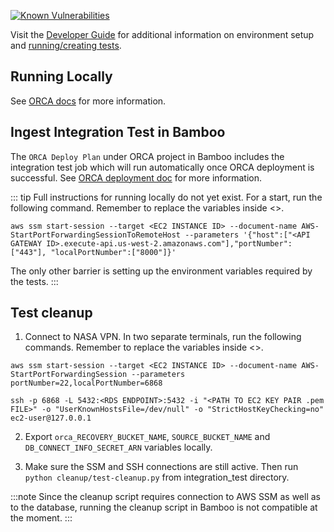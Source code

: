 [![Known Vulnerabilities](https://snyk.io/test/github/nasa/cumulus-orca/badge.svg?targetFile=tasks/shared_libraries/requirements-test.txt)](https://snyk.io/test/github/nasa/cumulus-orca?targetFile=tasks/shared_libraries/requirements-test.txt)

Visit the [Developer Guide](https://nasa.github.io/cumulus-orca/docs/developer/development-guide/code/contrib-code-intro)
for additional information on environment setup and [running/creating tests](https://nasa.github.io/cumulus-orca/docs/developer/development-guide/code/integration-tests).

## Running Locally
See [ORCA docs](https://nasa.github.io/cumulus-orca/docs/developer/development-guide/code/integration-tests) for more information.

## Ingest Integration Test in Bamboo
The `ORCA Deploy Plan` under ORCA project in Bamboo includes the integration test job which will run automatically once ORCA deployment is successful. See [ORCA deployment doc](https://github.com/nasa/cumulus-orca/blob/master/website/docs/developer/development-guide/code/versioning-releases.md#deploying-orca-buckets-rds-cluster-and-cumulus-orca-modules-via-bamboo) for more information.

::: tip
Full instructions for running locally do not yet exist. For a start, run the following command. Remember to replace the variables inside <>.
```
aws ssm start-session --target <EC2 INSTANCE ID> --document-name AWS-StartPortForwardingSessionToRemoteHost --parameters '{"host":["<API GATEWAY ID>.execute-api.us-west-2.amazonaws.com"],"portNumber":["443"], "localPortNumber":["8000"]}'
```
The only other barrier is setting up the environment variables required by the tests.
:::

## Test cleanup

1. Connect to NASA VPN. In two separate terminals, run the following commands. Remember to replace the variables inside <>.
```
aws ssm start-session --target <EC2 INSTANCE ID> --document-name AWS-StartPortForwardingSession --parameters portNumber=22,localPortNumber=6868
```

```
ssh -p 6868 -L 5432:<RDS ENDPOINT>:5432 -i "<PATH TO EC2 KEY PAIR .pem FILE>" -o "UserKnownHostsFile=/dev/null" -o "StrictHostKeyChecking=no" ec2-user@127.0.0.1
```

2. Export `orca_RECOVERY_BUCKET_NAME`, `SOURCE_BUCKET_NAME` and `DB_CONNECT_INFO_SECRET_ARN` variables locally.

3. Make sure the SSM and SSH connections are still active. Then run `python cleanup/test-cleanup.py` from integration_test directory.

:::note
Since the cleanup script requires connection to AWS SSM as well as to the database, running the cleanup script in Bamboo is not compatible at the moment.
:::